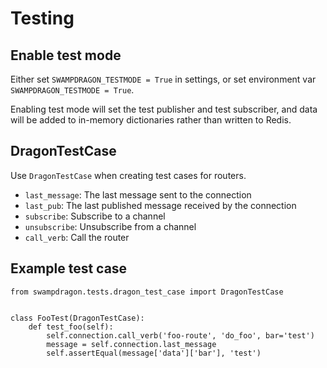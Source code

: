 # Testing

## Enable test mode

Either set `SWAMPDRAGON_TESTMODE = True` in settings, or set environment var `SWAMPDRAGON_TESTMODE = True`.

Enabling test mode will set the test publisher and test subscriber, and data will be added to in-memory dictionaries rather than written to Redis.


## DragonTestCase

Use `DragonTestCase` when creating test cases for routers.

*  `last_message`: The last message sent to the connection
*  `last_pub`: The last published message received by the connection
*  `subscribe`: Subscribe to a channel
*  `unsubscribe`: Unsubscribe from a channel
*  `call_verb`: Call the router


## Example test case
 
    from swampdragon.tests.dragon_test_case import DragonTestCase
    
    
    class FooTest(DragonTestCase):
        def test_foo(self):
            self.connection.call_verb('foo-route', 'do_foo', bar='test')
            message = self.connection.last_message
            self.assertEqual(message['data']['bar'], 'test')
